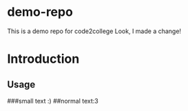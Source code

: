 # demo-repo
This is a demo repo for code2college
Look, I made a change!
# Introduction
## Usage
###small text :)
##normal text:3

